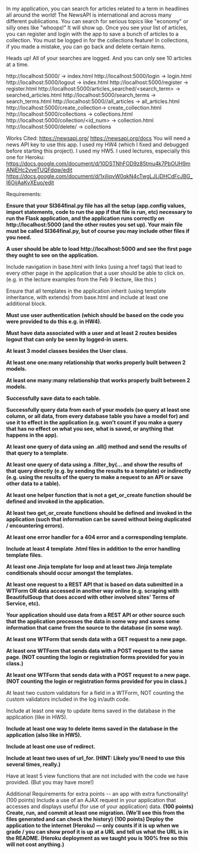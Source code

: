 
In my application, you can search for articles related to a term in headlines all around the world! The NewsAPI is international and across many different publications. You can search for serious topics like "economy" or silly ones like "whoops!" It will show up. Once you see your list of articles, you can register and login with the app to save a bunch of articles to a collection. You must be logged in for the collections feature! In collections, if you made a mistake, you can go back and delete certain items.

Heads up! All of your searches are logged.
And you can only see 10 articles at a time. 

http://localhost:5000/ -> index.html
http://localhost:5000/login -> login.html
http://localhost:5000/logout -> index.html
http://localhost:5000/register -> register.html
http://localhost:5000/articles_searched/<search_term> -> searched_articles.html
http://localhost:5000/search_terms -> search_terms.html
http://localhost:5000//all_articles -> all_articles.html
http://localhost:5000/create_collection-> create_collection.html
http://localhost:5000/collections -> collections.html
http://localhost:5000/collection/<id_num> -> collection.html
http://localhost:5000/delete/<searchTerms> -> collections


Works Cited:
https://newsapi.org/
https://newsapi.org/docs
You will need a news API key to use this app.
I used my HW4 (which I fixed and debugged before starting this project).
I used my HW5.
I used lectures, especially this one for Heroku:
https://docs.google.com/document/d/10DSTNhFOD9z85tmu4k7PbOUH9mANjEHc2vveTUQFdqw/edit
https://docs.google.com/document/d/1xjIiqyW0qkN4cTwgLJLjDHCdFcJBG_I6OijAaKvXEuo/edit

Requirements:

**Ensure that your SI364final.py file has all the setup (app.config values, import statements, code to run the app if that file is run, etc) necessary to run the Flask application, and the application runs correctly on http://localhost:5000 (and the other routes you set up). Your main file must be called SI364final.py, but of course you may include other files if you need.**

**A user should be able to load http://localhost:5000 and see the first page they ought to see on the application.**

Include navigation in base.html with links (using a href tags) that lead to every other page in the application that a user should be able to click on. (e.g. in the lecture examples from the Feb 9 lecture, like this )

Ensure that all templates in the application inherit (using template inheritance, with extends) from base.html and include at least one additional block.

**Must use user authentication (which should be based on the code you were provided to do this e.g. in HW4).**

**Must have data associated with a user and at least 2 routes besides logout that can only be seen by logged-in users.**

**At least 3 model classes besides the User class.**

**At least one one:many relationship that works properly built between 2 models.**

**At least one many:many relationship that works properly built between 2 models.**

**Successfully save data to each table.**

**Successfully query data from each of your models (so query at least one column, or all data, from every database table you have a model for) and use it to effect in the application (e.g. won't count if you make a query that has no effect on what you see, what is saved, or anything that happens in the app).**

**At least one query of data using an .all() method and send the results of that query to a template.**

**At least one query of data using a .filter_by(... and show the results of that query directly (e.g. by sending the results to a template) or indirectly (e.g. using the results of the query to make a request to an API or save other data to a table).**

**At least one helper function that is not a get_or_create function should be defined and invoked in the application.**

**At least two get_or_create functions should be defined and invoked in the application (such that information can be saved without being duplicated / encountering errors).**

**At least one error handler for a 404 error and a corresponding template.**

**Include at least 4 template .html files in addition to the error handling template files.**

**At least one Jinja template for loop and at least two Jinja template conditionals should occur amongst the templates.**

**At least one request to a REST API that is based on data submitted in a WTForm OR data accessed in another way online (e.g. scraping with BeautifulSoup that does accord with other involved sites' Terms of Service, etc).**

**Your application should use data from a REST API or other source such that the application processes the data in some way and saves some information that came from the source to the database (in some way).**

**At least one WTForm that sends data with a GET request to a new page.**

**At least one WTForm that sends data with a POST request to the same page. (NOT counting the login or registration forms provided for you in class.)**

**At least one WTForm that sends data with a POST request to a new page. (NOT counting the login or registration forms provided for you in class.)**

At least two custom validators for a field in a WTForm, NOT counting the custom validators included in the log in/auth code.

Include at least one way to update items saved in the database in the application (like in HW5).

**Include at least one way to delete items saved in the database in the application (also like in HW5).**

**Include at least one use of redirect.**

**Include at least two uses of url_for. (HINT: Likely you'll need to use this several times, really.)**

Have at least 5 view functions that are not included with the code we have provided. (But you may have more!)

Additional Requirements for extra points -- an app with extra functionality!
(100 points) Include a use of an AJAX request in your application that accesses and displays useful (for use of your application) data.
**(100 points) Create, run, and commit at least one migration. (We'll see this from the files generated and can check the history)**
**(100 points) Deploy the application to the internet (Heroku) — only counts if it is up when we grade / you can show proof it is up at a URL and tell us what the URL is in the README. (Heroku deployment as we taught you is 100% free so this will not cost anything.)**
